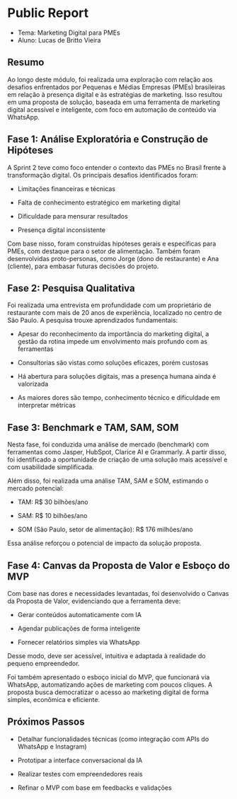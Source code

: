 # Public Report

- Tema: Marketing Digital para PMEs
- Aluno: Lucas de Britto Vieira
  
## Resumo

Ao longo deste módulo, foi realizada uma exploração com relação aos desafios enfrentados por Pequenas e Médias Empresas (PMEs) brasileiras em relação à presença digital e às estratégias de marketing. Isso resultou em uma proposta de solução, baseada em uma ferramenta de marketing digital acessível e inteligente, com foco em automação de conteúdo via WhatsApp.

## Fase 1: Análise Exploratória e Construção de Hipóteses

A Sprint 2 teve como foco entender o contexto das PMEs no Brasil frente à transformação digital. Os principais desafios identificados foram:

- Limitações financeiras e técnicas

- Falta de conhecimento estratégico em marketing digital

- Dificuldade para mensurar resultados

- Presença digital inconsistente

Com base nisso, foram construídas hipóteses gerais e específicas para PMEs, com destaque para o setor de alimentação. Também foram desenvolvidas proto-personas, como Jorge (dono de restaurante) e Ana (cliente), para embasar futuras decisões do projeto.

## Fase 2: Pesquisa Qualitativa

Foi realizada uma entrevista em profundidade com um proprietário de restaurante com mais de 20 anos de experiência, localizado no centro de São Paulo. A pesquisa trouxe aprendizados fundamentais:

- Apesar do reconhecimento da importância do marketing digital, a gestão da rotina impede um envolvimento mais profundo com as ferramentas

- Consultorias são vistas como soluções eficazes, porém custosas 

- Há abertura para soluções digitais, mas a presença humana ainda é valorizada

- As maiores dores são tempo, conhecimento técnico e dificuldade em interpretar métricas

## Fase 3: Benchmark e TAM, SAM, SOM

Nesta fase, foi conduzida uma análise de mercado (benchmark) com ferramentas como Jasper, HubSpot, Clarice AI e Grammarly. A partir disso, foi identificado a oportunidade de criação de uma solução mais acessível e com usabilidade simplificada. 

Além disso, foi realizada uma análise TAM, SAM e SOM, estimando o mercado potencial:

- TAM: R$ 30 bilhões/ano

- SAM: R$ 10 bilhões/ano

- SOM (São Paulo, setor de alimentação): R$ 176 milhões/ano

Essa análise reforçou o potencial de impacto da solução proposta.

## Fase 4: Canvas da Proposta de Valor e Esboço do MVP

Com base nas dores e necessidades levantadas, foi desenvolvido o Canvas da Proposta de Valor, evidenciando que a ferramenta deve:

- Gerar conteúdos automaticamente com IA

- Agendar publicações de forma inteligente

- Fornecer relatórios simples via WhatsApp

Desse modo, deve ser acessível, intuitiva e adaptada à realidade do pequeno empreendedor.

Foi também apresentado o esboço inicial do MVP, que funcionará via WhatsApp, automatizando ações de marketing com poucos cliques. A proposta busca democratizar o acesso ao marketing digital de forma simples, econômica e eficiente.

## Próximos Passos

- Detalhar funcionalidades técnicas (como integração com APIs do WhatsApp e Instagram)

- Prototipar a interface conversacional da IA

- Realizar testes com empreendedores reais

- Refinar o MVP com base em feedbacks e validações
